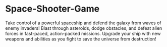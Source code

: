 # Space-Shooter-Game
Take control of a powerful spaceship and defend the galaxy from waves of enemy invaders! Blast through asteroids, dodge obstacles, and defeat alien forces in fast-paced, action-packed missions. Upgrade your ship with new weapons and abilities as you fight to save the universe from destruction!
